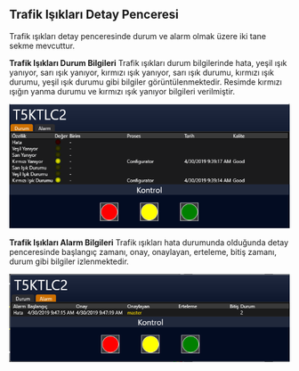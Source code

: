 ## **Trafik Işıkları Detay Penceresi**
Trafik ışıkları detay penceresinde durum ve alarm olmak üzere iki tane sekme mevcuttur.

**Trafik Işıkları Durum Bilgileri**
Trafik ışıkları durum bilgilerinde hata, yeşil ışık yanıyor, sarı ışık yanıyor, kırmızı ışık yanıyor, sarı ışık durumu, kırmızı ışık durumu, yeşil ışık durumu gibi bilgiler görüntülenmektedir. Resimde kırmızı ışığın yanma durumu ve kırmızı ışık yanıyor bilgileri verilmiştir. 

![traffic lights status.png](/.attachments/traffic%20lights%20status-3ef4c833-9f69-490d-9ff9-f33afad78df0.png)

**Trafik Işıkları Alarm Bilgileri**
Trafik ışıkları hata durumunda olduğunda detay penceresinde başlangıç zamanı, onay, onaylayan, erteleme, bitiş zamanı, durum gibi bilgiler izlenmektedir.

![traffic lights alarm.png](/.attachments/traffic%20lights%20alarm-04d5b3ea-313c-47b6-a8dc-ab5f8740603e.png)